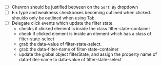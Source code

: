 - [ ] Chevron should be justified between on the `Sort By` dropdown
- [ ] Fix type and weakness checkboxes becoming outlined when clicked. shouldo only be outlined when using Tab.
- [ ] Delegate click events which update the filter state.
  - checks if clicked element is inside the class filter-state-container
  - check if clicked element is inside an element which has a class of filter-state-select
  - grab the data-value of filter-state-select.
  - grab the data-filter-name of filter-state-container
  - update the global object filterState, and assign the property name of data-filter-name to data-value of filter-state-select